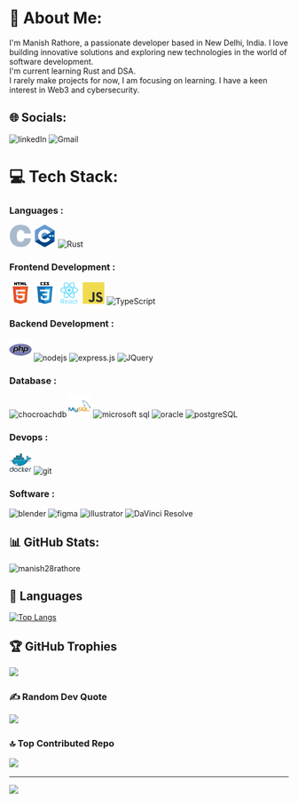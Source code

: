 # 💫 About Me:
I'm Manish Rathore, a passionate developer based in New Delhi, India. I love building innovative solutions and exploring new technologies in the world of software development.<br>I'm current learning Rust and DSA.<br>I rarely make projects for now, I am focusing on learning.
I have a keen interest in Web3 and cybersecurity.


## 🌐 Socials:
<img src="https://upload.wikimedia.org/wikipedia/commons/thumb/8/81/LinkedIn_icon.svg/2048px-LinkedIn_icon.svg.png" height="40" width="40" alt="linkedIn" /> <img src="https://ts2.mm.bing.net/th?id=OIP.cX2oApD3MGKhH8jQgMLQWwHaHa&pid=15.1" alt="Gmail" height="40" width="40" />



# 💻 Tech Stack:
<h3>Languages :</h3>
<p >
    <img src="https://raw.githubusercontent.com/devicons/devicon/master/icons/c/c-original.svg" alt="c" width="40" height="40" /> 
    <img src="https://raw.githubusercontent.com/devicons/devicon/master/icons/cplusplus/cplusplus-original.svg" alt="cplusplus" width="40" height="40" />
    <img src="https://th.bing.com/th/id/R.d5fecb8dec83c7d87df23656f61a51e5?rik=giwby0KEhLlPEQ&riu=http%3a%2f%2frust-lang.org%2flogos%2frust-logo-512x512.png&ehk=fLtV4l2OjyRvC3QnMXDP5%2f7dnwFYK%2f5E5n9jgF6CSkk%3d&risl=&pid=ImgRaw&r=0" alt="Rust" width="40" height="40" />
</p>

<h3>Frontend Development :</h3>
<p >
    <img src="https://raw.githubusercontent.com/devicons/devicon/master/icons/html5/html5-original-wordmark.svg" alt="html5" width="40" height="40" />
    <img src="https://raw.githubusercontent.com/devicons/devicon/master/icons/css3/css3-original-wordmark.svg" alt="css3" width="40" height="40" />
    <img src="https://raw.githubusercontent.com/devicons/devicon/master/icons/react/react-original-wordmark.svg" alt="react" width="40" height="40" />
    <img src="https://raw.githubusercontent.com/devicons/devicon/master/icons/javascript/javascript-original.svg" alt="javascript" width="40" height="40" />
    <img src="https://upload.wikimedia.org/wikipedia/commons/thumb/4/4c/Typescript_logo_2020.svg/1200px-Typescript_logo_2020.svg.png" alt="TypeScript" width="40" height="40" />
</p>
<h3>Backend Development :</h3>
<p >
    <img src="https://raw.githubusercontent.com/devicons/devicon/master/icons/php/php-original.svg" alt="php" width="40" height="40" />
    <img src="https://1.bp.blogspot.com/-sqAjIvOtpXI/XYoCmqOyMwI/AAAAAAAAJig/CowR8wgEauEs-RXN2IPmLYkC7NHoHuA3gCLcBGAsYHQ/s1600/node-js-logo.png" alt="nodejs" width="40" height="40" />
    <img src="https://miro.medium.com/v2/resize:fit:1800/1*HTy1M1eFC7GoW6odSukQVw.png" alt="express.js" width="80" height="40" />
    <img src="https://th.bing.com/th/id/R.b8c83e1394a0fd1b9fdec510fd9a1836?rik=mtXZQe9kgC3BwQ&riu=http%3a%2f%2fanveshtech.com%2fwp-content%2fuploads%2f2024%2f07%2fjquery-scaled.webp&ehk=vHUTsXxyL3oIRjQ1T6ZrYeyrUyqabZQS%2f6E4Emshf%2fo%3d&risl=&pid=ImgRaw&r=0" alt="JQuery" width="40" height="40" />
</p>

<h3>Database :</h3>
<p>
    <img src="https://www.clipartmax.com/png/middle/171-1718351_cockroachdb-logo-png-transparent-cockroach-labs.png"
 alt="chocroachdb" width="40" height="40" />
    <img src="https://raw.githubusercontent.com/devicons/devicon/master/icons/mysql/mysql-original-wordmark.svg" alt
="mysql" width="40" height="40" />
    <img src="https://th.bing.com/th/id/R.b25bae44ff516c7dcc3eacdb14d2c499?rik=5rI66KCDGmJOgQ&riu=http%3a%2f%2fclipart.info%2fimages%2fccovers%2f1499955337microsoft-sql-server-logo-png.png&ehk=cFGE%2f%2fesEwqoP90RGgL2BquXFkUt7z4aF%2bLwj4hQ6GA%3d&risl=&pid=ImgRaw&r=0" alt="microsoft sql" width="40" height="40" />
    <img src="https://www.pngmart.com/files/23/Oracle-Logo-PNG-Image.png" alt="oracle" width="40" height="40" >
    <img src="https://w7.pngwing.com/pngs/441/460/png-transparent-postgresql-plain-wordmark-logo-icon.png" alt="postgreSQL" width="40" height="40" >
</p>
<h3>Devops :</h3>
<p>
    <img src="https://raw.githubusercontent.com/devicons/devicon/master/icons/docker/docker-original-wordmark.svg" alt="docker" width="40" height="40" />
    <img src="https://www.vectorlogo.zone/logos/git-scm/git-scm-icon.svg" alt="git" width="40" height="40" />
</p>
<h3>Software :</h3>
<p>
    <img src="https://download.blender.org/branding/community/blender_community_badge_white.svg" alt="blender" width="40" height="40" />
    <img src="https://www.vectorlogo.zone/logos/figma/figma-icon.svg" alt="figma" width="40" height="40" />
    <img src="https://www.vectorlogo.zone/logos/adobe_illustrator/adobe_illustrator-icon.svg" alt="illustrator" width="40" height="40" />
    <img src="https://w7.pngwing.com/pngs/588/408/png-transparent-davinci-resolve-alt-macos-bigsur-icon-thumbnail.png" alt="DaVinci Resolve" width="40" height="40" />
</p>

## 📊  GitHub Stats:
<p align="left">
    <img src="https://github-readme-stats.vercel.app/api?username=manish28rathore&show_icons=true&locale=en&theme=radical" alt="manish28rathore" />
</p>

## 💾 Languages
[![Top Langs](https://github-readme-stats.vercel.app/api/top-langs/?username=manish28rathore&layout=compact&theme=radical)](https://github.com/manish28rathore)

    
## 🏆 GitHub Trophies
![](https://github-profile-trophy.vercel.app/?username=manish28rathore&theme=radical&no-frame=false&no-bg=true&margin-w=4)

### ✍️ Random Dev Quote
![](https://quotes-github-readme.vercel.app/api?type=horizontal&theme=merko)

### 🔝 Top Contributed Repo
![](https://github-contributor-stats.vercel.app/api?username=manish28rathore&limit=5&theme=dark&combine_all_yearly_contributions=true)

---
[![](https://visitcount.itsvg.in/api?id=manish28rathore&icon=0&color=0)](https://visitcount.itsvg.in)

<!-- Proudly created with GPRM ( https://gprm.itsvg.in ) -->
